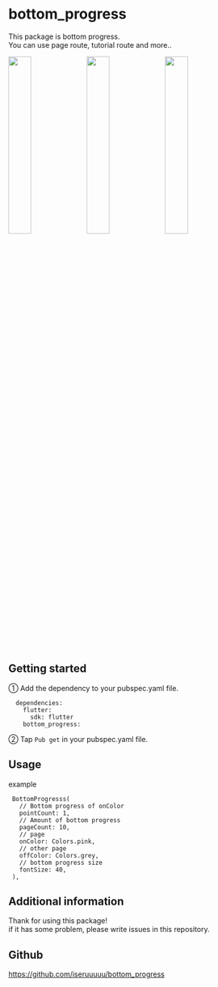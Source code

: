 <!-- 
This README describes the package. If you publish this package to pub.dev,
this README's contents appear on the landing page for your package.

For information about how to write a good package README, see the guide for
[writing package pages](https://dart.dev/guides/libraries/writing-package-pages). 

For general information about developing packages, see the Dart guide for
[creating packages](https://dart.dev/guides/libraries/create-library-packages)
and the Flutter guide for
[developing packages and plugins](https://flutter.dev/developing-packages). 
-->

# bottom_progress

This package is bottom progress.  
You can use page route, tutorial route and more..
 
 <image src = "https://user-images.githubusercontent.com/67954894/129921331-9873d138-87bf-4c74-ae07-5e75f0b1d368.png" width = 30%>

  <image src = "https://user-images.githubusercontent.com/67954894/129921336-3a7d28e6-c5a2-45f2-baa7-314d00e3005f.png" width = 30%>
    <image src = "https://user-images.githubusercontent.com/67954894/129921350-7f88e524-f7b3-4b64-8ea4-73fa31183b76.png" width = 30%>
     

   


## Getting started 

<!-- 追加したもの -->
①
Add the dependency to your pubspec.yaml file.  
```
  dependencies:  
    flutter:  
      sdk: flutter  
    bottom_progress:   
```

②
Tap `Pub get` in your pubspec.yaml file.  

## Usage 

example  
```
 BottomProgresss(
   // Bottom progress of onColor
   pointCount: 1,
   // Amount of bottom progress
   pageCount: 10,
   // page
   onColor: Colors.pink,
   // other page
   offColor: Colors.grey,
   // bottom progress size
   fontSize: 40,
 ),
```

## Additional information 

Thank for using this package!  
if it has some problem, please write issues in this repository.  

## Github  
  https://github.com/iseruuuuu/bottom_progress
